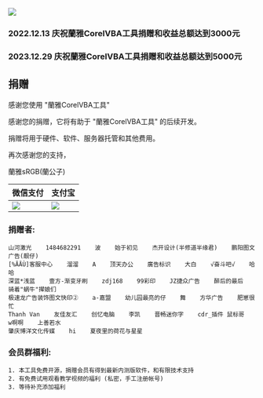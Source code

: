 ![](https://262235.xyz/usr/uploads/2022/12/3254980584.webp)
### 2022.12.13 庆祝蘭雅CorelVBA工具捐赠和收益总额达到3000元
### 2023.12.29 庆祝蘭雅CorelVBA工具捐赠和收益总额达到5000元
## 捐赠
感谢您使用 "蘭雅CorelVBA工具"

感谢您的捐赠，它将有助于 "蘭雅CorelVBA工具" 的后续开发。

捐赠将用于硬件、软件、服务器托管和其他费用。

再次感谢您的支持，

蘭雅sRGB(蘭公子)


| 微信支付 | 支付宝 |
| ------- | ------- |
| ![](https://lyvba.com/donate/WXPay.png) | ![](https://lyvba.com/donate/AliPay.jpg) |

### 捐赠者:
```
山河激光    1484682291    波    始于初见    杰开设计(半修道半缘君)    鹏阳图文广告(靓仔)    
[%ĀĀÙ]客服中心    溜溜    A    顶天办公    廣告标识    大白    √奋斗吧√    哈哈  
深蓝*浅蓝    壹方-渐变牙刷    zdj168    99彩印    JZ捷众广告    醉后的最后    骑着"蜗牛"撵娘们    
极速龙广告装饰图文快印②    a-嘉盟    幼儿园最亮的仔    舞    方华广告    肥崽很忙    
Thanh Van    友佳友汇    创忆电脑    李凯    晋畅迷你字    cdr_插件 鼠标哥    w啊啊    上善若水    
肇庆博洋文化传媒    hi    夏夜里的荷花与星星
```

### 会员群福利: 
```
1. 本工具免费开源，捐赠会员有得到最新内测版软件，和有限技术支持
2. 有免费试用观看教学视频的福利 (私密，手工注册帐号)
3. 等待补充添加福利
```

